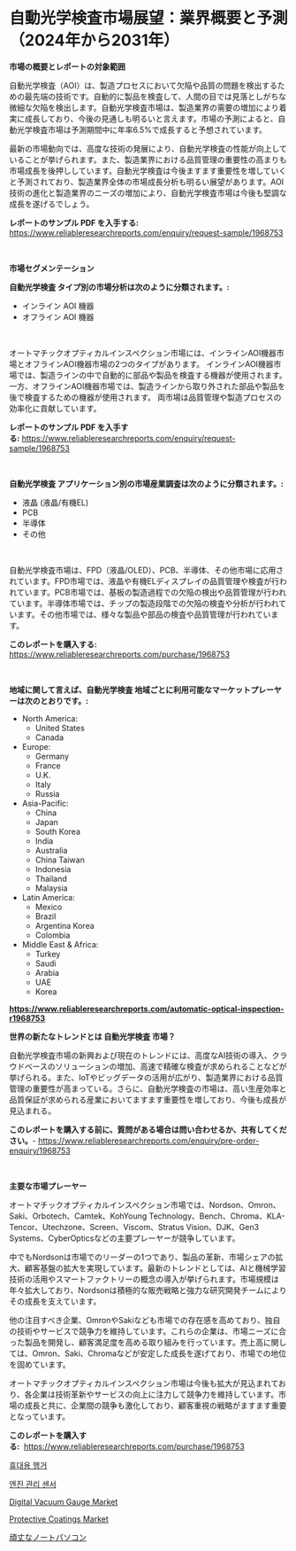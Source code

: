 <p><h1>自動光学検査市場展望：業界概要と予測（2024年から2031年）</h1></p><p><strong>市場の概要とレポートの対象範囲</strong></p>
<p><p>自動光学検査（AOI）は、製造プロセスにおいて欠陥や品質の問題を検出するための最先端の技術です。自動的に製品を検査して、人間の目では見落としがちな微細な欠陥を検出します。自動光学検査市場は、製造業界の需要の増加により着実に成長しており、今後の見通しも明るいと言えます。市場の予測によると、自動光学検査市場は予測期間中に年率6.5%で成長すると予想されています。</p><p>最新の市場動向では、高度な技術の発展により、自動光学検査の性能が向上していることが挙げられます。また、製造業界における品質管理の重要性の高まりも市場成長を後押ししています。自動光学検査は今後ますます重要性を増していくと予測されており、製造業界全体の市場成長分析も明るい展望があります。AOI技術の進化と製造業界のニーズの増加により、自動光学検査市場は今後も堅調な成長を遂げるでしょう。</p></p>
<p><strong>レポートのサンプル PDF を入手する:</strong> <a href="https://www.reliableresearchreports.com/enquiry/request-sample/1968753">https://www.reliableresearchreports.com/enquiry/request-sample/1968753</a></p>
<p>&nbsp;</p>
<p><strong>市場セグメンテーション</strong></p>
<p><strong>自動光学検査 タイプ別の市場分析は次のように分類されます。:</strong></p>
<p><ul><li>インライン AOI 機器</li><li>オフライン AOI 機器</li></ul></p>
<p>&nbsp;</p>
<p><p>オートマチックオプティカルインスペクション市場には、インラインAOI機器市場とオフラインAOI機器市場の2つのタイプがあります。 インラインAOI機器市場では、製造ラインの中で自動的に部品や製品を検査する機器が使用されます。 一方、オフラインAOI機器市場では、製造ラインから取り外された部品や製品を後で検査するための機器が使用されます。 両市場は品質管理や製造プロセスの効率化に貢献しています。</p></p>
<p><strong>レポートのサンプル PDF を入手する:</strong>&nbsp;<a href="https://www.reliableresearchreports.com/enquiry/request-sample/1968753">https://www.reliableresearchreports.com/enquiry/request-sample/1968753</a></p>
<p>&nbsp;</p>
<p><strong> 自動光学検査 アプリケーション別の市場産業調査は次のように分類されます。:</strong></p>
<p><ul><li>液晶 (液晶/有機EL)</li><li>PCB</li><li>半導体</li><li>その他</li></ul></p>
<p>&nbsp;</p>
<p><p>自動光学検査市場は、FPD（液晶/OLED）、PCB、半導体、その他市場に応用されています。FPD市場では、液晶や有機ELディスプレイの品質管理や検査が行われています。PCB市場では、基板の製造過程での欠陥の検出や品質管理が行われています。半導体市場では、チップの製造段階での欠陥の検査や分析が行われています。その他市場では、様々な製品や部品の検査や品質管理が行われています。</p></p>
<p><strong>このレポートを購入する:</strong>&nbsp; <a href="https://www.reliableresearchreports.com/purchase/1968753">https://www.reliableresearchreports.com/purchase/1968753</a></p>
<p>&nbsp;</p>
<p><strong>地域に関して言えば、自動光学検査 地域ごとに利用可能なマーケットプレーヤーは次のとおりです。:</strong></p>
<p><ul>
    <li>
        North America:
        <ul>
            <li>United States</li>
            <li>Canada</li>
        </ul>
    </li>
    <li>
        Europe:
        <ul>
            <li>Germany</li>
            <li>France</li>
            <li>U.K.</li>
            <li>Italy</li>
            <li>Russia</li>
        </ul>
    </li>
    <li>
        Asia-Pacific:
        <ul>
            <li>China</li>
            <li>Japan</li>
            <li>South Korea</li>
            <li>India</li>
            <li>Australia</li>
            <li>China Taiwan</li>
            <li>Indonesia</li>
            <li>Thailand</li>
            <li>Malaysia</li>
        </ul>
    </li>
    <li>
        Latin America:
        <ul>
            <li>Mexico</li>
            <li>Brazil</li>
            <li>Argentina Korea</li>
            <li>Colombia</li>
        </ul>
    </li>
    <li>
        Middle East & Africa:
        <ul>
            <li>Turkey</li>
            <li>Saudi</li>
            <li>Arabia</li>
            <li>UAE</li>
            <li>Korea</li>
        </ul>
    </li>
    </ul></p>
<p><strong><a href="https://www.reliableresearchreports.com/automatic-optical-inspection-r1968753">https://www.reliableresearchreports.com/automatic-optical-inspection-r1968753</a></strong>&nbsp;</p>
<p><strong>世界の新たなトレンドとは 自動光学検査 市場？</strong></p>
<p><p>自動光学検査市場の新興および現在のトレンドには、高度なAI技術の導入、クラウドベースのソリューションの増加、高速で精確な検査が求められることなどが挙げられる。また、IoTやビッグデータの活用が広がり、製造業界における品質管理の重要性が高まっている。さらに、自動光学検査の市場は、高い生産効率と品質保証が求められる産業においてますます重要性を増しており、今後も成長が見込まれる。</p></p>
<p><strong>このレポートを購入する前に、質問がある場合は問い合わせるか、共有してください。</strong>- <a href="https://www.reliableresearchreports.com/enquiry/pre-order-enquiry/1968753">https://www.reliableresearchreports.com/enquiry/pre-order-enquiry/1968753</a></p>
<p>&nbsp;</p>
<p><strong>主要な市場プレーヤー</strong></p>
<p><p>オートマチックオプティカルインスペクション市場では、Nordson、Omron、Saki、Orbotech、Camtek、KohYoung Technology、Bench、Chroma、KLA-Tencor、Utechzone、Screen、Viscom、Stratus Vision、DJK、Gen3 Systems、CyberOpticsなどの主要プレーヤーが競争しています。 </p><p>中でもNordsonは市場でのリーダーの1つであり、製品の革新、市場シェアの拡大、顧客基盤の拡大を実現しています。最新のトレンドとしては、AIと機械学習技術の活用やスマートファクトリーの概念の導入が挙げられます。市場規模は年々拡大しており、Nordsonは積極的な販売戦略と強力な研究開発チームによりその成長を支えています。</p><p>他の注目すべき企業、OmronやSakiなども市場での存在感を高めており、独自の技術やサービスで競争力を維持しています。これらの企業は、市場ニーズに合った製品を開発し、顧客満足度を高める取り組みを行っています。売上高に関しては、Omron、Saki、Chromaなどが安定した成長を遂げており、市場での地位を固めています。</p><p>オートマチックオプティカルインスペクション市場は今後も拡大が見込まれており、各企業は技術革新やサービスの向上に注力して競争力を維持しています。市場の成長と共に、企業間の競争も激化しており、顧客重視の戦略がますます重要となっています。</p></p>
<p><strong>このレポートを購入する:</strong>&nbsp;&nbsp;<a href="https://www.reliableresearchreports.com/purchase/1968753">https://www.reliableresearchreports.com/purchase/1968753</a></p>
<p><p><a href="https://github.com/vsap75a286l/Market-Research-Report-List-1/blob/main/411659421938.md">휴대용 행거</a></p><p><a href="https://medium.com/@kellylyncyh543964/%EC%97%94%EC%A7%84-%EA%B4%80%EB%A6%AC-%EC%84%BC%EC%84%9C-%EC%8B%9C%EC%9E%A5-%EA%B7%9C%EB%AA%A8-cagr-%ED%8A%B8%EB%A0%8C%EB%93%9C-2024-2030-4d6e8187a173">엔진 관리 센서</a></p><p><a href="https://view.publitas.com/reportprime-1/digital-vacuum-gauge-market-focuses-on-market-share-size-and-projected-forecast-till-2031/">Digital Vacuum Gauge Market</a></p><p><a href="https://issuu.com/reportprime-2/docs/protective-coatings-market-size-2030.pptx">Protective Coatings Market</a></p><p><a href="https://github.com/joaejkdzgyljvo6/Market-Research-Report-List-1/blob/main/168580324072.md">頑丈なノートパソコン</a></p></p>